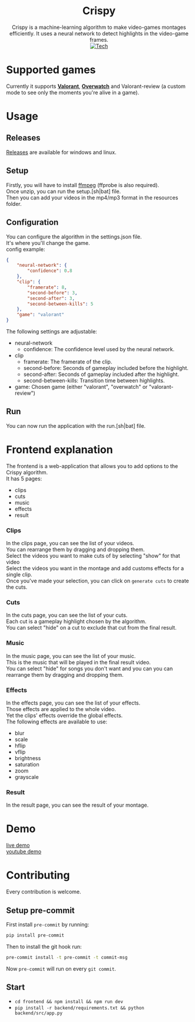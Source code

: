 <div align="center">

# Crispy
Crispy is a machine-learning algorithm to make video-games montages efficiently.
It uses a neural network to detect highlights in the video-game frames.\
[![Tech](https://skillicons.dev/icons?i=python,svelte,ts,css,html,docker,bash)](https://skillicons.dev)


</div>


# Supported games 
Currently it supports **[Valorant](https://playvalorant.com/)**, **[Overwatch](https://playoverwatch.com/)** and Valorant-review (a custom mode to see only the moments you're alive in a game).
# Usage
## Releases
[Releases](https://github.com/Flowtter/crispy/releases) are available for windows and linux.

## Setup
Firstly, you will have to install [ffmpeg](https://ffmpeg.org/about.html) (ffprobe is also required).\
Once unzip, you can run the setup.[sh|bat] file.\
Then you can add your videos in the mp4/mp3 format in the resources folder.
## Configuration
You can configure the algorithm in the settings.json file.\
It's where you'll change the game.\
config example:
```json
{
    "neural-network": {
        "confidence": 0.8
    },
    "clip": {
        "framerate": 8,
        "second-before": 3,
        "second-after": 3,
        "second-between-kills": 5
    },
    "game": "valorant"
}
```
The following settings are adjustable:
- neural-network
    - confidence: The confidence level used by the neural network.
- clip
    - framerate: The framerate of the clip.
    - second-before: Seconds of gameplay included before the highlight.
    - second-after: Seconds of gameplay included after the highlight.
    - second-between-kills: Transition time between highlights.
- game: Chosen game (either "valorant", "overwatch" or "valorant-review")

## Run
You can now run the application with the run.[sh|bat] file.

# Frontend explanation
The frontend is a web-application that allows you to add options to the Crispy algorithm.\
It has 5 pages:
- clips
- cuts
- music
- effects
- result

### Clips
In the clips page, you can see the list of your videos.\
You can rearrange them by dragging and dropping them.\
Select the videos you want to make cuts of by selecting "show" for that video \
Select the videos you want in the montage and add customs effects for a single clip.\
Once you've made your selection, you can click on `generate cuts` to create the cuts.

### Cuts
In the cuts page, you can see the list of your cuts.\
Each cut is a gameplay highlight chosen by the algorithm. \
You can select "hide" on a cut to exclude that cut from the final result.

### Music
In the music page, you can see the list of your music.\
This is the music that will be played in the final result video. \
You can select "hide" for songs you don't want and you can you can rearrange them by dragging and dropping them.

### Effects
In the effects page, you can see the list of your effects.\
Those effects are applied to the whole video.\
Yet the clips' effects override the global effects.\
The following effects are available to use:
- blur
- scale
- hflip
- vflip
- brightness
- saturation
- zoom
- grayscale

### Result
In the result page, you can see the result of your montage.

# Demo
[live demo](https://crispy.gyroskan.com/)\
[youtube demo](https://www.youtube.com/watch?v=svT-Z_MkAfw)
# Contributing
Every contribution is welcome.
## Setup pre-commit
First install `pre-commit` by running:
```sh
pip install pre-commit
```
Then to install the git hook run:
```sh
pre-commit install -t pre-commit -t commit-msg
```

Now `pre-commit` will run on every `git commit`.


## Start
- `cd frontend && npm install && npm run dev`
- `pip install -r backend/requirements.txt && python backend/src/app.py`
